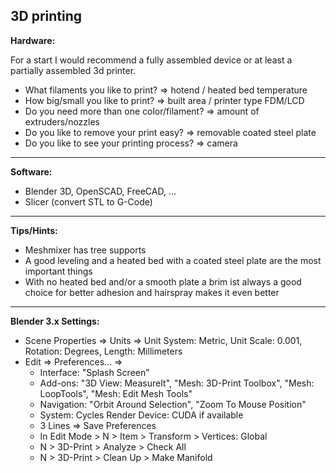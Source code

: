 ## 3D printing

**Hardware:**

For a start I would recommend a fully assembled device or at least a partially assembled 3d printer.
- What filaments you like to print? => hotend / heated bed temperature
- How big/small you like to print? => built area / printer type FDM/LCD
- Do you need more than one color/filament? => amount of extruders/nozzles
- Do you like to remove your print easy? => removable coated steel plate
- Do you like to see your printing process? => camera

****
**Software:**

* Blender 3D, OpenSCAD, FreeCAD, ...
* Slicer (convert STL to G-Code)

****
**Tips/Hints:**

* Meshmixer has tree supports
* A good leveling and a heated bed with a coated steel plate are the most important things
* With no heated bed and/or a smooth plate a brim ist always a good choice for better adhesion and hairspray makes it even better

****
**Blender 3.x Settings:**

* Scene Properties => Units => Unit System: Metric, Unit Scale: 0.001, Rotation: Degrees, Length: Millimeters
* Edit => Preferences... => 
  - Interface: "Splash Screen"
  - Add-ons: "3D View: MeasureIt", "Mesh: 3D-Print Toolbox", "Mesh: LoopTools", "Mesh: Edit Mesh Tools"
  - Navigation: "Orbit Around Selection", "Zoom To Mouse Position"
  - System: Cycles Render Device: CUDA if available
  - 3 Lines => Save Preferences
  - In Edit Mode > N > Item > Transform > Vertices: Global
  - N > 3D-Print > Analyze > Check All
  - N > 3D-Print > Clean Up > Make Manifold
